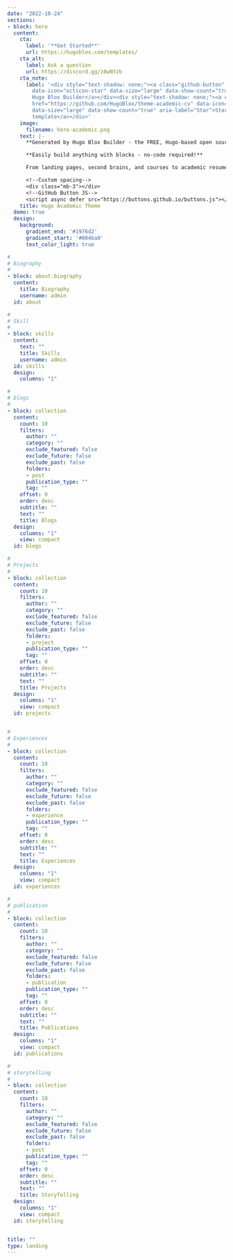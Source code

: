 ```yaml
---
date: "2022-10-24"
sections:
- block: hero
  content:
    cta:
      label: '**Get Started**'
      url: https://hugoblox.com/templates/
    cta_alt:
      label: Ask a question
      url: https://discord.gg/z8wNYzb
    cta_note:
      label: '<div style="text-shadow: none;"><a class="github-button" href="https://github.com/HugoBlox/hugo-blox-builder"
        data-icon="octicon-star" data-size="large" data-show-count="true" aria-label="Star">Star
        Hugo Blox Builder</a></div><div style="text-shadow: none;"><a class="github-button"
        href="https://github.com/HugoBlox/theme-academic-cv" data-icon="octicon-star"
        data-size="large" data-show-count="true" aria-label="Star">Star the Academic
        template</a></div>'
    image:
      filename: hero-academic.png
    text: |-
      **Generated by Hugo Blox Builder - the FREE, Hugo-based open source website builder trusted by 500,000+ sites.**

      **Easily build anything with blocks - no-code required!**

      From landing pages, second brains, and courses to academic resumés, conferences, and tech blogs.

      <!--Custom spacing-->
      <div class="mb-3"></div>
      <!--GitHub Button JS-->
      <script async defer src="https://buttons.github.io/buttons.js"></script>
    title: Hugo Academic Theme
  demo: true
  design:
    background:
      gradient_end: '#1976d2'
      gradient_start: '#004ba0'
      text_color_light: true

#
# Biography
#
- block: about.biography
  content:
    title: Biography
    username: admin
  id: about

#
# Skill
#
- block: skills
  content:
    text: ""
    title: Skills
    username: admin
  id: skills
  design:
    columns: "1"

#
# blogs
#
- block: collection
  content:
    count: 10
    filters:
      author: ""
      category: ""
      exclude_featured: false
      exclude_future: false
      exclude_past: false
      folders:
      - post
      publication_type: ""
      tag: ""
    offset: 0
    order: desc
    subtitle: ""
    text: ""
    title: Blogs
  design:
    columns: "1"
    view: compact
  id: blogs

#
# Projects
#
- block: collection
  content:
    count: 10
    filters:
      author: ""
      category: ""
      exclude_featured: false
      exclude_future: false
      exclude_past: false
      folders:
      - project
      publication_type: ""
      tag: ""
    offset: 0
    order: desc
    subtitle: ""
    text: ""
    title: Projects
  design:
    columns: "1"
    view: compact
  id: projects


#
# Experiences
# 
- block: collection
  content:
    count: 10
    filters:
      author: ""
      category: ""
      exclude_featured: false
      exclude_future: false
      exclude_past: false
      folders:
      - experience
      publication_type: ""
      tag: ""
    offset: 0
    order: desc
    subtitle: ""
    text: ""
    title: Experiences
  design:
    columns: "1"
    view: compact
  id: experiences

#
# publication
#
- block: collection
  content:
    count: 10
    filters:
      author: ""
      category: ""
      exclude_featured: false
      exclude_future: false
      exclude_past: false
      folders:
      - publication
      publication_type: ""
      tag: ""
    offset: 0
    order: desc
    subtitle: ""
    text: ""
    title: Publications
  design:
    columns: "1"
    view: compact
  id: publications

#
# storytelling
#
- block: collection
  content:
    count: 10
    filters:
      author: ""
      category: ""
      exclude_featured: false
      exclude_future: false
      exclude_past: false
      folders:
      - post
      publication_type: ""
      tag: ""
    offset: 0
    order: desc
    subtitle: ""
    text: ""
    title: StoryTelling
  design:
    columns: "1"
    view: compact
  id: storytelling


title: ""
type: landing
---
```

